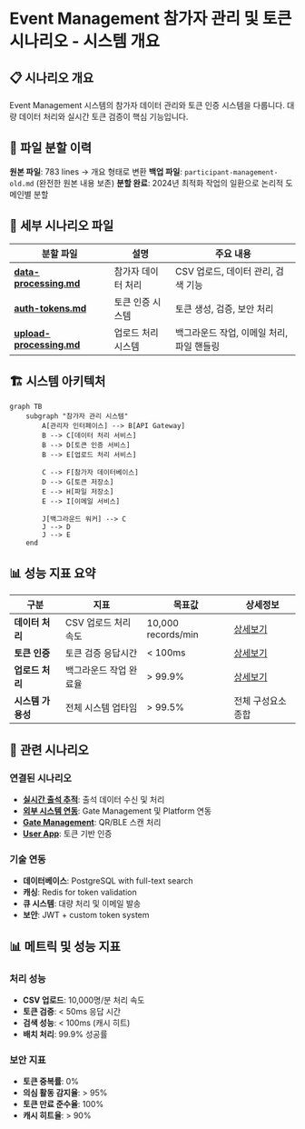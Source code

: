 # Event Management 참가자 관리 및 토큰 시나리오 - 시스템 개요

## 📋 시나리오 개요

Event Management 시스템의 참가자 데이터 관리와 토큰 인증 시스템을 다룹니다.
대량 데이터 처리와 실시간 토큰 검증이 핵심 기능입니다.

## 🔄 파일 분할 이력

**원본 파일**: 783 lines → 개요 형태로 변환
**백업 파일**: `participant-management-old.md` (완전한 원본 내용 보존)
**분할 완료**: 2024년 최적화 작업의 일환으로 논리적 도메인별 분할

## 📁 세부 시나리오 파일

| 분할 파일 | 설명 | 주요 내용 |
|-----------|------|----------|
| **[data-processing.md](./data-processing.md)** | 참가자 데이터 처리 | CSV 업로드, 데이터 관리, 검색 기능 |
| **[auth-tokens.md](./auth-tokens.md)** | 토큰 인증 시스템 | 토큰 생성, 검증, 보안 처리 |
| **[upload-processing.md](./upload-processing.md)** | 업로드 처리 시스템 | 백그라운드 작업, 이메일 처리, 파일 핸들링 |

## 🏗️ 시스템 아키텍처

```mermaid
graph TB
    subgraph "참가자 관리 시스템"
        A[관리자 인터페이스] --> B[API Gateway]
        B --> C[데이터 처리 서비스]
        B --> D[토큰 인증 서비스]
        B --> E[업로드 처리 서비스]
        
        C --> F[참가자 데이터베이스]
        D --> G[토큰 저장소]
        E --> H[파일 저장소]
        E --> I[이메일 서비스]
        
        J[백그라운드 워커] --> C
        J --> D
        J --> E
    end
```

## 📊 성능 지표 요약

| 구분 | 지표 | 목표값 | 상세정보 |
|------|------|--------|----------|
| **데이터 처리** | CSV 업로드 처리속도 | 10,000 records/min | [상세보기](./participant-management-data-processing.md#성능-최적화) |
| **토큰 인증** | 토큰 검증 응답시간 | < 100ms | [상세보기](./participant-management-token-auth.md#성능-지표) |
| **업로드 처리** | 백그라운드 작업 완료율 | > 99.9% | [상세보기](./participant-management-upload-processing.md#신뢰성-지표) |
| **시스템 가용성** | 전체 시스템 업타임 | > 99.5% | 전체 구성요소 종합 |

## 🔗 관련 시나리오

### 연결된 시나리오
- **[실시간 출석 추적](./attendance-tracking.md)**: 출석 데이터 수신 및 처리
- **[외부 시스템 연동](./system-integration.md)**: Gate Management 및 Platform 연동
- **[Gate Management](../gate-management/attendance-processing.md)**: QR/BLE 스캔 처리
- **[User App](../user-app/accessibility-implementation.md)**: 토큰 기반 인증

### 기술 연동
- **데이터베이스**: PostgreSQL with full-text search
- **캐싱**: Redis for token validation
- **큐 시스템**: 대량 처리 및 이메일 발송
- **보안**: JWT + custom token system

## 📊 메트릭 및 성능 지표

### 처리 성능
- **CSV 업로드**: 10,000명/분 처리 속도
- **토큰 검증**: < 50ms 응답 시간
- **검색 성능**: < 100ms (캐시 히트)
- **배치 처리**: 99.9% 성공률

### 보안 지표
- **토큰 중복률**: 0%
- **의심 활동 감지율**: > 95%
- **토큰 만료 준수율**: 100%
- **캐시 히트율**: > 90%